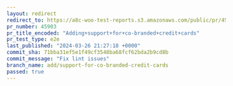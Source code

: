 ```yaml
---
layout: redirect
redirect_to: https://a8c-woo-test-reports.s3.amazonaws.com/public/pr/45903/e2e/index.html
pr_number: 45903
pr_title_encoded: "Adding+support+for+co-branded+credit+cards"
pr_test_type: e2e
last_published: "2024-03-26 21:27:18 +0000"
commit_sha: 71bba31ef5e1f49cf3548ba68fcf62bda2b9cd8b
commit_message: "Fix lint issues"
branch_name: add/support-for-co-branded-credit-cards
passed: true
---
```

